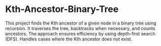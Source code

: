 # Kth-Ancestor-Binary-Tree
This project finds the Kth ancestor of a given node in a binary tree using recursion.  It traverses the tree, backtracks when necessary, and counts ancestors.  The approach ensures efficiency by using depth-first search (DFS).  Handles cases where the Kth ancestor does not exist.
